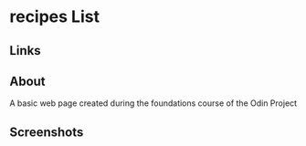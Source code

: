 # recipes List

## Links

## About
A basic web page created during the foundations course of the Odin Project

## Screenshots